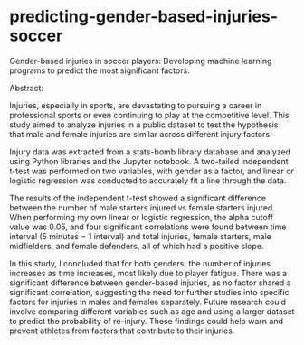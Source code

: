 # predicting-gender-based-injuries-soccer
Gender-based injuries in soccer players: Developing machine learning programs to predict the most significant factors.

Abstract:

Injuries, especially in sports, are devastating to pursuing a career in professional sports or even continuing to play at the competitive level. This study aimed to analyze injuries in a public dataset to test the hypothesis that male and female injuries are similar across different injury factors. 

Injury data was extracted from a stats-bomb library database and analyzed using Python libraries and the Jupyter notebook. A two-tailed independent t-test was performed on two variables, with gender as a factor, and linear or logistic regression was conducted to accurately fit a line through the data. 

The results of the independent t-test showed a significant difference between the number of male starters injured vs female starters injured. When performing my own linear or logistic regression, the alpha cutoff value was 0.05, and four significant correlations were found between time interval (5 minutes = 1 interval) and total injuries, female starters, male midfielders, and female defenders, all of which had a positive slope. 

In this study, I concluded that for both genders, the number of injuries increases as time increases, most likely due to player fatigue. There was a significant difference between gender-based injuries, as no factor shared a significant correlation, suggesting the need for further studies into specific factors for injuries in males and females separately. Future research could involve comparing different variables such as age and using a larger dataset to predict the probability of re-injury. These findings could help warn and prevent athletes from factors that contribute to their injuries.
